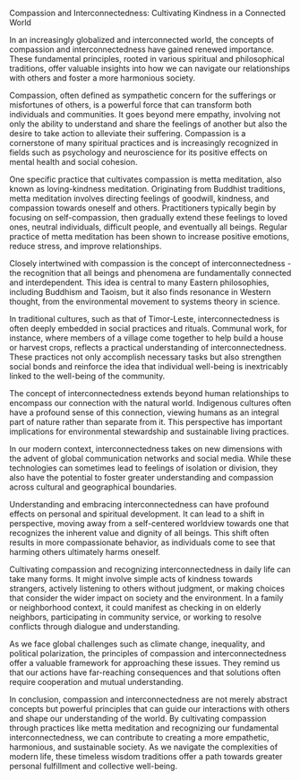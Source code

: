 Compassion and Interconnectedness: Cultivating Kindness in a Connected World

In an increasingly globalized and interconnected world, the concepts of compassion and interconnectedness have gained renewed importance. These fundamental principles, rooted in various spiritual and philosophical traditions, offer valuable insights into how we can navigate our relationships with others and foster a more harmonious society.

Compassion, often defined as sympathetic concern for the sufferings or misfortunes of others, is a powerful force that can transform both individuals and communities. It goes beyond mere empathy, involving not only the ability to understand and share the feelings of another but also the desire to take action to alleviate their suffering. Compassion is a cornerstone of many spiritual practices and is increasingly recognized in fields such as psychology and neuroscience for its positive effects on mental health and social cohesion.

One specific practice that cultivates compassion is metta meditation, also known as loving-kindness meditation. Originating from Buddhist traditions, metta meditation involves directing feelings of goodwill, kindness, and compassion towards oneself and others. Practitioners typically begin by focusing on self-compassion, then gradually extend these feelings to loved ones, neutral individuals, difficult people, and eventually all beings. Regular practice of metta meditation has been shown to increase positive emotions, reduce stress, and improve relationships.

Closely intertwined with compassion is the concept of interconnectedness - the recognition that all beings and phenomena are fundamentally connected and interdependent. This idea is central to many Eastern philosophies, including Buddhism and Taoism, but it also finds resonance in Western thought, from the environmental movement to systems theory in science.

In traditional cultures, such as that of Timor-Leste, interconnectedness is often deeply embedded in social practices and rituals. Communal work, for instance, where members of a village come together to help build a house or harvest crops, reflects a practical understanding of interconnectedness. These practices not only accomplish necessary tasks but also strengthen social bonds and reinforce the idea that individual well-being is inextricably linked to the well-being of the community.

The concept of interconnectedness extends beyond human relationships to encompass our connection with the natural world. Indigenous cultures often have a profound sense of this connection, viewing humans as an integral part of nature rather than separate from it. This perspective has important implications for environmental stewardship and sustainable living practices.

In our modern context, interconnectedness takes on new dimensions with the advent of global communication networks and social media. While these technologies can sometimes lead to feelings of isolation or division, they also have the potential to foster greater understanding and compassion across cultural and geographical boundaries.

Understanding and embracing interconnectedness can have profound effects on personal and spiritual development. It can lead to a shift in perspective, moving away from a self-centered worldview towards one that recognizes the inherent value and dignity of all beings. This shift often results in more compassionate behavior, as individuals come to see that harming others ultimately harms oneself.

Cultivating compassion and recognizing interconnectedness in daily life can take many forms. It might involve simple acts of kindness towards strangers, actively listening to others without judgment, or making choices that consider the wider impact on society and the environment. In a family or neighborhood context, it could manifest as checking in on elderly neighbors, participating in community service, or working to resolve conflicts through dialogue and understanding.

As we face global challenges such as climate change, inequality, and political polarization, the principles of compassion and interconnectedness offer a valuable framework for approaching these issues. They remind us that our actions have far-reaching consequences and that solutions often require cooperation and mutual understanding.

In conclusion, compassion and interconnectedness are not merely abstract concepts but powerful principles that can guide our interactions with others and shape our understanding of the world. By cultivating compassion through practices like metta meditation and recognizing our fundamental interconnectedness, we can contribute to creating a more empathetic, harmonious, and sustainable society. As we navigate the complexities of modern life, these timeless wisdom traditions offer a path towards greater personal fulfillment and collective well-being.
